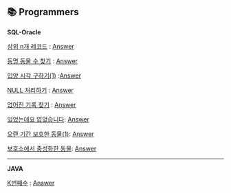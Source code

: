 :books: **Programmers**
--

**SQL-Oracle**

[상위 n개 레코드](https://programmers.co.kr/learn/courses/30/lessons/59405) : [Answer](https://github.com/kimjinmi/MyAlgorithm/blob/master/Programmers/SQL/select01.sql)

[동명 동물 수 찾기](https://programmers.co.kr/learn/courses/30/lessons/59041) : [Answer](https://github.com/kimjinmi/MyAlgorithm/blob/master/Programmers/SQL/groupby01.sql)

[입양 시각 구하기(1)](https://programmers.co.kr/learn/courses/30/lessons/59412) :[Answer](https://github.com/kimjinmi/MyAlgorithm/blob/master/Programmers/SQL/groupby02.sql)

[NULL 처리하기](https://programmers.co.kr/learn/courses/30/lessons/59410) : [Answer](https://github.com/kimjinmi/MyAlgorithm/blob/master/Programmers/SQL/isnull01.sql)

[없어진 기록 찾기](https://programmers.co.kr/learn/courses/30/lessons/59042) : [Answer](https://github.com/kimjinmi/MyAlgorithm/blob/master/Programmers/SQL/join01.sql)

[있었는데요 없었습니다](https://programmers.co.kr/learn/courses/30/lessons/59043): [Answer](https://github.com/kimjinmi/MyAlgorithm/blob/master/Programmers/SQL/join02.sql)

[오랜 기간 보호한 동물(1)](https://programmers.co.kr/learn/courses/30/lessons/59044): [Answer](https://github.com/kimjinmi/MyAlgorithm/blob/master/Programmers/SQL/join03.sql)

[보호소에서 중성화한 동물](https://programmers.co.kr/learn/courses/30/lessons/59045): [Answer](https://github.com/kimjinmi/MyAlgorithm/blob/master/Programmers/SQL/join04.sql)

---

**JAVA**

[K번째수](https://programmers.co.kr/learn/courses/30/lessons/42748) : [Answer](https://github.com/kimjinmi/MyAlgorithm/blob/master/Programmers/JAVA/1229.java)